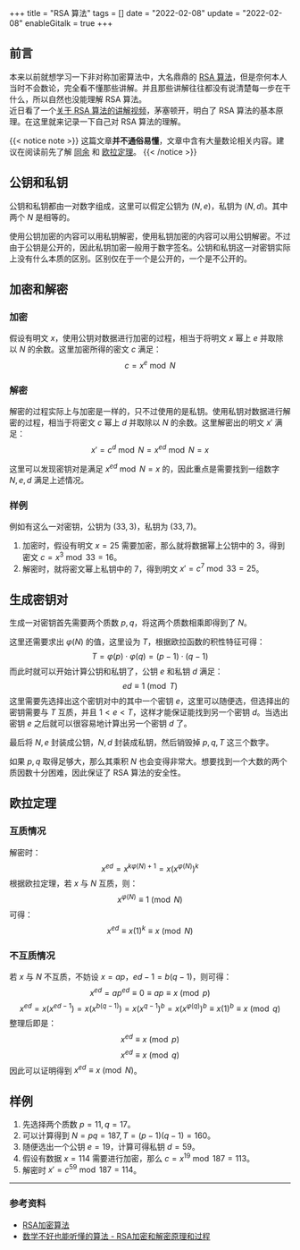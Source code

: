 +++
title = "RSA 算法"
tags = []
date = "2022-02-08"
update = "2022-02-08"
enableGitalk = true
+++

## 前言
本来以前就想学习一下非对称加密算法中，大名鼎鼎的 [RSA 算法](https://zh.wikipedia.org/wiki/RSA%E5%8A%A0%E5%AF%86%E6%BC%94%E7%AE%97%E6%B3%95)，但是奈何本人当时不会数论，完全看不懂那些讲解。并且那些讲解往往都没有说清楚每一步在干什么，所以自然也没能理解 RSA 算法。  
近日看了一个[关于 RSA 算法的讲解视频](https://www.bilibili.com/video/BV1XP4y1A7Ui)，茅塞顿开，明白了 RSA 算法的基本原理。在这里就来记录一下自己对 RSA 算法的理解。

{{< notice note >}}
这篇文章**并不通俗易懂**，文章中含有大量数论相关内容。建议在阅读前先了解 [同余](https://zh.wikipedia.org/wiki/%E5%90%8C%E9%A4%98) 和 [欧拉定理](https://zh.wikipedia.org/wiki/%E6%AC%A7%E6%8B%89%E5%AE%9A%E7%90%86_(%E6%95%B0%E8%AE%BA))。
{{< /notice >}}

## 公钥和私钥
公钥和私钥都由一对数字组成，这里可以假定公钥为 $(N,e)$，私钥为 $(N,d)$。其中两个 $N$ 是相等的。  

使用公钥加密的内容可以用私钥解密，使用私钥加密的内容可以用公钥解密。不过由于公钥是公开的，因此私钥加密一般用于数字签名。公钥和私钥这一对密钥实际上没有什么本质的区别。区别仅在于一个是公开的，一个是不公开的。

## 加密和解密
### 加密
假设有明文 $x$，使用公钥对数据进行加密的过程，相当于将明文 $x$ 幂上 $e$ 并取除以 $N$ 的余数。这里加密所得的密文 $c$ 满足：
$$
c=x^e \bmod N
$$

### 解密
解密的过程实际上与加密是一样的，只不过使用的是私钥。使用私钥对数据进行解密的过程，相当于将密文 $c$ 幂上 $d$ 并取除以 $N$ 的余数。这里解密出的明文 $x'$ 满足：
$$
x'=c^d \bmod N=x^{ed} \bmod N=x
$$

这里可以发现密钥对是满足 $x^{ed} \bmod N =x$ 的，因此重点是需要找到一组数字 ${N, e, d}$ 满足上述情况。  

### 样例
例如有这么一对密钥，公钥为 $(33, 3)$，私钥为 $(33, 7)$。
1. 加密时，假设有明文 $x=25$ 需要加密，那么就将数据幂上公钥中的 3，得到密文 $c=x^3 \bmod 33=16$。
2. 解密时，就将密文幂上私钥中的 7，得到明文 $x'=c^7 \bmod 33=25$。

## 生成密钥对
生成一对密钥首先需要两个质数 $p,q$，将这两个质数相乘即得到了 $N$。  

这里还需要求出 $\varphi(N)$ 的值，这里设为 $T$，根据欧拉函数的积性特征可得：
$$
T=\varphi(p)\cdot \varphi(q)=(p-1)\cdot(q-1)
$$
而此时就可以开始计算公钥和私钥了，公钥 $e$ 和私钥 $d$ 满足：
$$
ed \equiv 1 \pmod T
$$
这里需要先选择出这个密钥对中的其中一个密钥 $e$，这里可以随便选，但选择出的密钥需要与 $T$ 互质，并且 $1<e<T$，这样才能保证能找到另一个密钥 $d$。当选出密钥 $e$ 之后就可以很容易地计算出另一个密钥 $d$ 了。

最后将 $N,e$ 封装成公钥，$N,d$ 封装成私钥，然后销毁掉 $p, q, T$ 这三个数字。  

如果 $p,q$ 取得足够大，那么其乘积 $N$ 也会变得非常大。想要找到一个大数的两个质因数十分困难，因此保证了 RSA 算法的安全性。

## 欧拉定理
### 互质情况
解密时：
$$
x^{ed}=x^{k\varphi(N)+1}=x(x^{\varphi(N)})^k
$$
根据欧拉定理，若 $x$ 与 $N$ 互质，则：
$$
x^{\varphi(N)}\equiv1 \pmod N
$$
可得：
$$
x^{ed}\equiv x(1)^k \equiv x \pmod N
$$
### 不互质情况
若 $x$ 与 $N$ 不互质，不妨设 $x=ap$，$ed-1=b(q-1)$，则可得：
$$
x^{ed}=ap^{ed}\equiv 0\equiv ap\equiv x \pmod p
$$
$$
x^{ed}=x(x^{ed-1})=x(x^{b(q-1)})=x(x^{q-1})^b=x(x^{\varphi(q)})^b\equiv x(1)^b \equiv x \pmod q
$$
整理后即是：
$$
x^{ed}\equiv x \pmod p
$$
$$
x^{ed}\equiv x \pmod q
$$
因此可以证明得到 $x^{ed} \equiv x \pmod N$。

## 样例
1. 先选择两个质数 $p=11,q=17$。    
2. 可以计算得到 $N=pq=187,T=(p-1)(q-1)=160$。
3. 随便选出一个公钥 $e=19$，计算可得私钥 $d=59$。
4. 假设有数据 $x=114$ 需要进行加密，那么 $c=x^{19} \bmod 187=113$。
5. 解密时 $x'=c^{59} \bmod 187=114$。

- - -
### 参考资料
- [RSA加密算法](https://zh.wikipedia.org/wiki/RSA%E5%8A%A0%E5%AF%86%E6%BC%94%E7%AE%97%E6%B3%95)
- [数学不好也能听懂的算法 - RSA加密和解密原理和过程](https://www.bilibili.com/video/BV1XP4y1A7Ui)